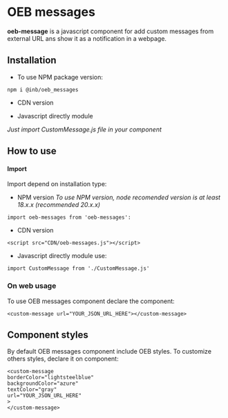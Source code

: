 # OEB messages

**oeb-message** is a javascript component for add custom messages from external URL ans show it as a notification in a webpage.

## Installation

* To use NPM package version:
```
npm i @inb/oeb_messages
```

* CDN version


* Javascript directly module

_Just import CustomMessage.js file in your component_


## How to use

#### Import

Import depend on installation type:

* NPM version
_To use NPM version, node recomended version is at least 18.x.x (recommended 20.x.x)_
```
import oeb-messages from 'oeb-messages':
```

* CDN version
```
<script src="CDN/oeb-messages.js"></script>
```

* Javascript directly module use:
```
import CustomMessage from './CustomMessage.js'
```

### On web usage 

To use OEB messages component declare the component:
```
<custom-message url="YOUR_JSON_URL_HERE"></custom-message>
```

## Component styles

By default OEB messages component include OEB styles. To customize others styles, declare it on component:
```
<custom-message 
borderColor="lightsteelblue"
backgroundColor="azure"
textColor="gray"
url="YOUR_JSON_URL_HERE"
>
</custom-message>
```